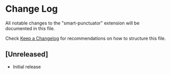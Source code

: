 # Change Log

All notable changes to the "smart-punctuator" extension will be documented in this file.

Check [Keep a Changelog](http://keepachangelog.com/) for recommendations on how to structure this file.

## [Unreleased]

- Initial release